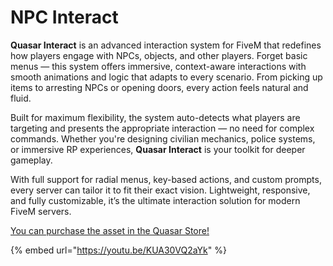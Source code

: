 # NPC Interact

**Quasar Interact** is an advanced interaction system for FiveM that redefines how players engage with NPCs, objects, and other players. Forget basic menus — this system offers immersive, context-aware interactions with smooth animations and logic that adapts to every scenario. From picking up items to arresting NPCs or opening doors, every action feels natural and fluid.

Built for maximum flexibility, the system auto-detects what players are targeting and presents the appropriate interaction — no need for complex commands. Whether you're designing civilian mechanics, police systems, or immersive RP experiences, **Quasar Interact** is your toolkit for deeper gameplay.

With full support for radial menus, key-based actions, and custom prompts, every server can tailor it to fit their exact vision. Lightweight, responsive, and fully customizable, it’s the ultimate interaction solution for modern FiveM servers.

[You can purchase the asset in the Quasar Store!](https://www.quasar-store.com/scripts/npcinteract)

{% embed url="https://youtu.be/KUA30VQ2aYk" %}
